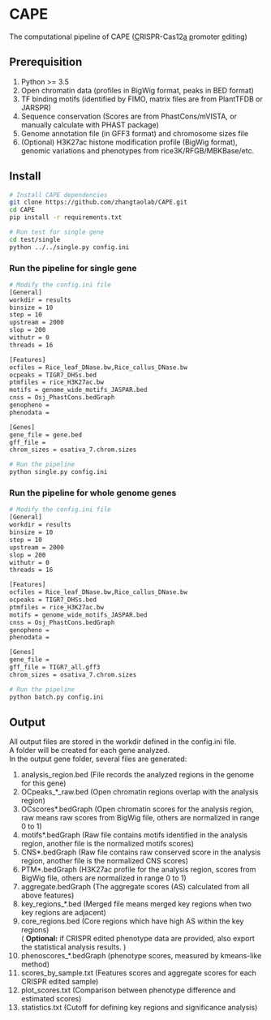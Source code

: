 # CAPE

The computational pipeline of CAPE (<u>C</u>RISPR-Cas12<u>a</u> <u>p</u>romoter <u>e</u>diting)


## Prerequisition

1. Python >= 3.5
2. Open chromatin data (profiles in BigWig format, peaks in BED format)
3. TF binding motifs (identified by FIMO, matrix files are from PlantTFDB or JARSPR)
4. Sequence conservation (Scores are from PhastCons/mVISTA, or manually calculate with PHAST package)
5. Genome annotation file (in GFF3 format) and chromosome sizes file
6. (Optional) H3K27ac histone modification profile (BigWig format), genomic variations and phenotypes from rice3K/RFGB/MBKBase/etc.

## Install

```bash
# Install CAPE dependencies
git clone https://github.com/zhangtaolab/CAPE.git
cd CAPE
pip install -r requirements.txt

# Run test for single gene
cd test/single
python ../../single.py config.ini
```

### Run the pipeline for single gene

```bash
# Modify the config.ini file
[General]
workdir = results
binsize = 10
step = 10
upstream = 2000
slop = 200
withutr = 0
threads = 16

[Features]
ocfiles = Rice_leaf_DNase.bw,Rice_callus_DNase.bw
ocpeaks = TIGR7_DHSs.bed
ptmfiles = rice_H3K27ac.bw
motifs = genome_wide_motifs_JASPAR.bed
cnss = Osj_PhastCons.bedGraph
genopheno = 
phenodata = 

[Genes]
gene_file = gene.bed
gff_file = 
chrom_sizes = osativa_7.chrom.sizes
```

```bash
# Run the pipeline
python single.py config.ini
```

### Run the pipeline for whole genome genes

```bash
# Modify the config.ini file
[General]
workdir = results
binsize = 10
step = 10
upstream = 2000
slop = 200
withutr = 0
threads = 16

[Features]
ocfiles = Rice_leaf_DNase.bw,Rice_callus_DNase.bw
ocpeaks = TIGR7_DHSs.bed
ptmfiles = rice_H3K27ac.bw
motifs = genome_wide_motifs_JASPAR.bed
cnss = Osj_PhastCons.bedGraph
genopheno = 
phenodata = 

[Genes]
gene_file = 
gff_file = TIGR7_all.gff3
chrom_sizes = osativa_7.chrom.sizes
```

```bash
# Run the pipeline
python batch.py config.ini
```

## Output

All output files are stored in the workdir defined in the config.ini file.  
A folder will be created for each gene analyzed.  
In the output gene folder, several files are generated:  
1. analysis_region.bed (File records the analyzed regions in the genome for this gene)
2. OCpeaks_*_raw.bed (Open chromatin regions overlap with the analysis region)
3. OCscores*.bedGraph (Open chromatin scores for the analysis region, raw means raw scores from BigWig file, others are normalized in range 0 to 1)
4. motifs*.bedGraph (Raw file contains motifs identified in the analysis region, another file is the normalized motifs scores)
5. CNS*.bedGraph (Raw file contains raw conserved score in the analysis region, another file is the normalized CNS scores)
6. PTM*.bedGraph (H3K27ac profile for the analysis region, scores from BigWig file, others are normalized in range 0 to 1)
7. aggregate.bedGraph (The aggregate scores (AS) calculated from all above features)
8. key_regions_*.bed (Merged file means merged key regions when two key regions are adjacent)
9. core_regions.bed (Core regions which have high AS within the key regions)  
( **Optional:** if CRISPR edited phenotype data are provided, also export the statistical analysis results. )
10. phenoscores_*.bedGraph (phenotype scores, measured by kmeans-like method)
11. scores_by_sample.txt (Features scores and aggregate scores for each CRISPR edited sample)
12. plot_scores.txt (Comparison between phenotype difference and estimated scores)
13. statistics.txt (Cutoff for defining key regions and significance analysis)

